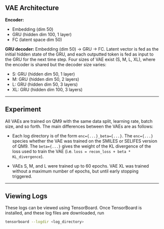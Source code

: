## VAE Architecture

**Encoder:**

 - Embedding (dim 50)
 - GRU (hidden dim 100, 1 layer) 
 - FC (latent space dim 50)  

**GRU decoder:** Embedding (dim 50) -> GRU -> FC. Latent vector is fed as the
initial hidden state of the GRU, and each outputted token is fed as input 
to the GRU for the next time step. Four sizes of VAE exist (S, M, L, XL), where
the encoder is shared but the decoder size varies: 

 - S: GRU (hidden dim 50, 1 layer)
 - M: GRU (hidden dim 50, 2 layers)
 - L: GRU (hidden dim 50, 3 layers)
 - XL: GRU (hidden dim 100, 3 layers)    

---

## Experiment

All VAEs are trained on QM9 with the same data split, learning rate, 
batch size, and so forth. The main differences between the VAEs are as follows: 

 * Each log directory is of the form `enc={...}_beta={...}`. The `enc={...}`
   species whether the VAE was trained on the SMILES or SELIFES version of QM9.
   The `beta={...}` gives the weight of the KL divergence of the loss used
   to train the VAE (i.e. `loss = recon_loss + beta * KL_divergence`).
 
 * VAEs S, M, and L were trained up to 60 epochs. VAE XL was trained
   without a maximum number of epochs, but until early stopping triggered.  

---

## Viewing Logs

These logs can be viewed using TensorBoard. Once TensorBoard is installed,
and these log files are downloaded, run 

```bash
tensorboard --logdir <log_directory>
```
